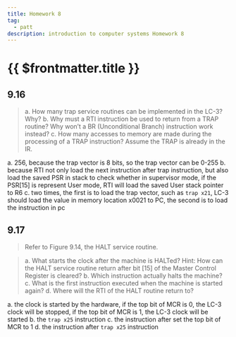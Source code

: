 ```yaml
---
title: Homework 8
tag:
  - patt
description: introduction to computer systems Homework 8
---
```


# {{ $frontmatter.title }}

## 9.16

> a. How many trap service routines can be implemented in the LC-3?
> Why?
> b. Why must a RTI instruction be used to return from a TRAP routine?
> Why won’t a BR (Unconditional Branch) instruction work instead?
> c. How many accesses to memory are made during the processing of a
> TRAP instruction? Assume the TRAP is already in the IR.

a. 256, because the trap vector is 8 bits, so the trap vector can be 0-255
b. because RTI not only load the next instruction after trap instruction, but also load the saved PSR in stack to check whether in supervisor mode, if the PSR[15] is represent User mode, RTI will load the saved User stack pointer to R6
c. two times, the first is to load the trap vector, such as `trap x21`, LC-3 should load the value in memory location x0021 to PC, the second is to load the instruction in pc

## 9.17

> Refer to Figure 9.14, the HALT service routine.

> a. What starts the clock after the machine is HALTed? Hint: How can
> the HALT service routine return after bit [15] of the Master Control
> Register is cleared?
> b. Which instruction actually halts the machine?
> c. What is the first instruction executed when the machine is started
> again?
> d. Where will the RTI of the HALT routine return to?

a. the clock is started by the hardware, if the top bit of MCR is 0, the LC-3 clock will be stopped, if the top bit of MCR is 1, the LC-3 clock will be started
b. the `trap x25` instruction
c. the instruction after set the top bit of MCR to 1
d. the instruction after `trap x25` instruction
